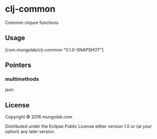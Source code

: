 # clj-common

Common clojure functions

## Usage

[com.mungolab/clj-common "0.1.0-SNAPSHOT"]

## Pointers

### multimethods
json



## License

Copyright © 2016 mungolab.com

Distributed under the Eclipse Public License either version 1.0 or (at
your option) any later version.
